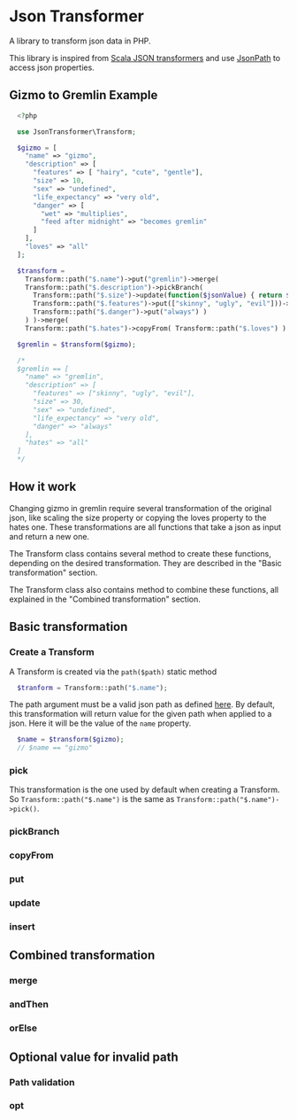 # Json Transformer
A library to transform json data in PHP.

This library is inspired from [Scala JSON transformers](https://www.playframework.com/documentation/2.1.0/ScalaJsonTransformers)
and use [JsonPath](https://github.com/Peekmo/JsonPath) to access json properties.

## Gizmo to Gremlin Example
```php
  <?php

  use JsonTransformer\Transform;

  $gizmo = [
    "name" => "gizmo",
    "description" => [
      "features" => [ "hairy", "cute", "gentle"],
      "size" => 10,
      "sex" => "undefined",
      "life_expectancy" => "very old",
      "danger" => [
        "wet" => "multiplies",
        "feed after midnight" => "becomes gremlin"
      ]
    ],
    "loves" => "all"
  ];

  $transform =
    Transform::path("$.name")->put("gremlin")->merge(
    Transform::path("$.description")->pickBranch(
      Transform::path("$.size")->update(function($jsonValue) { return $jsonValue * 3; })->merge(
      Transform::path("$.features")->put(["skinny", "ugly", "evil"]))->merge(
      Transform::path("$.danger")->put("always") )
    ) )->merge(
    Transform::path("$.hates")->copyFrom( Transform::path("$.loves") ) );

  $gremlin = $transform($gizmo);

  /*
  $gremlin == [
    "name" => "gremlin",
    "description" => [
      "features" => ["skinny", "ugly", "evil"],
      "size" => 30,
      "sex" => "undefined",
      "life_expectancy" => "very old",
      "danger" => "always"
    ],
    "hates" => "all"
  ]
  */
```

## How it work
Changing gizmo in gremlin require several transformation of the original json,
like scaling the size property or copying the loves property to the hates one.
These transformations are all functions that take a json as input and return a new one.

The Transform class contains several method to create these functions, depending on
the desired transformation. They are described in the "Basic transformation" section.

The Transform class also contains method to combine these functions, all explained
in the "Combined transformation" section.


## Basic transformation

### Create a Transform
A Transform is created via the `path($path)` static method

```php
  $tranform = Transform::path("$.name");
```

The path argument must be a valid json path as defined [here](http://goessner.net/articles/JsonPath/).
By default, this transformation will return value for the given path when applied to a json.
Here it will be the value of the `name` property.

```php
  $name = $transform($gizmo);
  // $name == "gizmo"
```

### pick
This transformation is the one used by default when creating a Transform.
So `Transform::path("$.name")` is the same as `Transform::path("$.name")->pick()`.

### pickBranch

### copyFrom

### put

### update

### insert


## Combined transformation

### merge

### andThen

### orElse


## Optional value for invalid path

### Path validation

### opt



